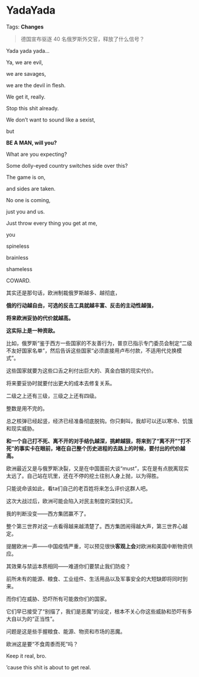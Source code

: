 # YadaYada

Tags: **Changes**

> 德国宣布驱逐 40 名俄罗斯外交官，释放了什么信号？



Yada yada yada…

Ya, we are evil,

we are savages,

we are the devil in flesh.

We get it, really.

Stop this shit already.

We don’t want to sound like a sexist,

but 

**BE A MAN, will you?**

  
What are you expecting?

Some dolly-eyed country switches side over this?

The game is on,

and sides are taken.

No one is coming,

just you and us.

Just throw every thing you get at me,

you 

spineless 

brainless 

shameless 

COWARD.

  
  


其实还是那句话，欧洲制裁俄罗斯越多、越彻底，

**俄的行动越自由，可选的反击工具就越丰富、反击的主动性越强，**

**将来欧洲妥协的代价就越高。**

**这实际上是一种资敌。**

比如，俄罗斯“鉴于西方一些国家的不友善行为，普京已指示专门委员会制定“二级不友好国家名单”，然后告诉这些国家“必须直接用卢布付款，不适用代兑换模式”。

这些国家就要为这些口舌之利付出巨大的、真金白银的现实代价。

将来要妥协时就要付出更大的成本去修复关系。

二级之上还有三级，三级之上还有四级。

整数是用不完的。

总之核弹已经起竖，经济已经准备彻底脱钩。你只剩叫，我却可以还以寒冷、饥饿和现实威胁。

  


**和一个自己打不死、离不开的对手结仇越深，挑衅越狠，将来到了“离不开”“打不死”的事实卡在眼前，堵在自己整个历史进程的去路上的时候，要付出的代价越高。**

  


欧洲最近又是与俄罗斯决裂，又是在中国面前大谈“must”，实在是有点脱离现实太远了。自己站在坑里，还在不停的挖土往别人身上抛，以为得胜。

只能说命该如此，看ta们自己的老百姓将来怎么评价这群人吧。

这次大战过后，欧洲可能会陷入对民主制度的深刻幻灭。

我的判断没变——西方集团赢不了。

整个第三世界对这一点看得越来越清楚了。西方集团闹得越大声，第三世界心越定。

提醒欧洲一声——中国疫情严重，可以预见很快**客观上会**对欧洲和美国中断物资供应。

其效果与禁运本质相同——难道你们要禁止我们防疫？

前所未有的能源、粮食、工业组件、生活用品以及军事安全的大短缺即将同时到来。

而你们在威胁、恐吓所有可能救你们的国家。

它们早已接受了“别描了，我们是恶魔”的设定，根本不关心你这些威胁和恐吓有多大自以为的“正当性”。

问题是这是些手握粮食、能源、物资和市场的恶魔。

欧洲这是要“不食周黍而死”吗？

  


Keep it real, bro.

’cause this shit is about to get real.



